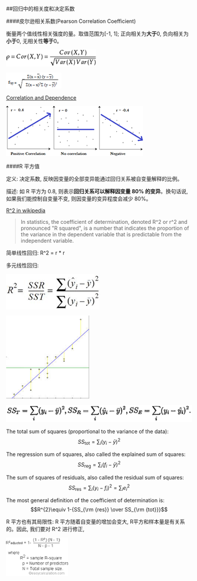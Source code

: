 ##回归中的相关度和决定系数

####皮尔逊相关系数(Pearson Correlation Coefficient)

衡量两个值线性相关强度的量。取值范围为[-1, 1]; 正向相关为**大于**0, 负向相关为**小于**0, 无相关性**等于**0。

![](../pic/cov-00.png)

![](../pic/cov-01.png)

[Correlation and Dependence](https://en.wikipedia.org/wiki/Correlation_and_dependence)

![](../pic/cov-02.png)


####R 平方值

定义: 决定系数, 反映因变量的全部变异能通过回归关系被自变量解释的比例。

描述: 如 R 平方为 0.8, 则表示**回归关系可以解释因变量 80% 的变异**。换句话说, 如果我们能控制自变量不变, 则因变量的变异程度会减少 80%。

[R^2 in wikipedia](https://en.wikipedia.org/wiki/Coefficient_of_determination)

> In statistics, the coefficient of determination, denoted R^2 or r^2 and pronounced "R squared", is a number that indicates the proportion of the variance in the dependent variable that is predictable from the independent variable.

简单线性回归: R^2 = r * r

多元线性回归:

![](../pic/cov-03.jpg)

![](../pic/cov-05.jpg)

![](../pic/cov-04.png)


The total sum of squares (proportional to the variance of the data):
$$SS_{\text{tot}}=\sum _{i}(y_{i}-{\bar {y}})^{2}$$

The regression sum of squares, also called the explained sum of squares:
$$SS_{\text{reg}}=\sum _{i}(f_{i}-{\bar {y}})^{2}$$

The sum of squares of residuals, also called the residual sum of squares:
$${\displaystyle SS_{\text{res}}=\sum _{i}(y_{i}-f_{i})^{2}=\sum _{i}e_{i}^{2}}$$

The most general definition of the coefficient of determination is:
$$R^{2}\equiv 1-{SS_{\rm {res}} \over SS_{\rm {tot}}}$$



R 平方也有其局限性: R 平方随着自变量的增加会变大, R平方和样本量是有关系的。因此, 我们要对 R^2 进行修正, 

![](../pic/cov-06.png)















